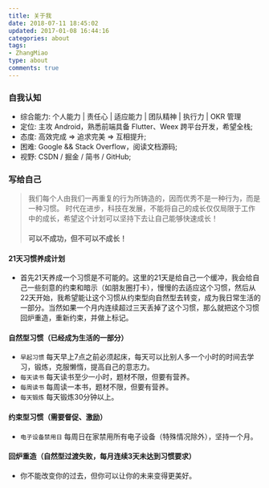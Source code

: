 ```yaml
---
title: 关于我
date: 2018-07-11 18:45:02
updated: 2017-01-08 16:44:16
categories: about
tags: 
- ZhangMiao
type: about
comments: true
---
```


### 自我认知
- 综合能力: 个人能力 | 责任心 | 适应能力 | 团队精神 | 执行力 | OKR 管理 
- 定位: 主攻 Android，熟悉前端具备 Flutter、Weex 跨平台开发，希望全栈; 
- 态度: 高效完成 => 追求完美 => 互相提升;
- 困难: Google && Stack Overflow，阅读文档源码;
- 视野: CSDN / 掘金 / 简书 / GitHub;

### 写给自己
> 我们每个人由我们一再重复的行为所铸造的，因而优秀不是一种行为，而是一种习惯。
> 时代在进步，科技在发展，不能将自己的成长仅仅局限于工作中的成长，希望这个计划可以坚持下去让自己能够快速成长！
> #### 可以不成功，但不可以不成长！

#### 21天习惯养成计划
- 首先21天养成一个习惯是不可能的。这里的21天是给自己一个缓冲，我会给自己一些刻意的约束和暗示（如朋友圈打卡），慢慢的去适应这个习惯，然后从22天开始，我希望能让这个习惯从约束型向自然型去转变，成为我日常生活的一部分。当然如果一个月内连续超过三天丢掉了这个习惯，那么就把这个习惯回炉重造，重新约束，并做上标记。

#### 自然型习惯（已经成为生活的一部分）
- `早起习惯` 每天早上7点之前必须起床，每天可以比别人多一个小时的时间去学习，锻炼，克服懒惰，提高自己的意志力。
- `每天读书` 每天读书至少一小时，题材不限，但要有营养。
- `每周读书` 每周读一本书，题材不限，但要有营养。
- `每天锻炼` 每天锻炼30分钟以上。

#### 约束型习惯（需要督促、激励）
- `电子设备禁用日` 每周日在家禁用所有电子设备（特殊情况除外），坚持一个月。

#### 回炉重造（自然型过渡失败，每月连续3天未达到习惯要求）
- 你不能改变你的过去，但你可以让你的未来变得更美好。
